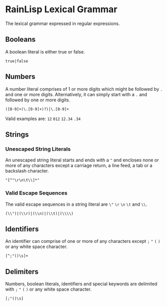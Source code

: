﻿# RainLisp Lexical Grammar
The lexical grammar expressed in regular expressions.

## Booleans
A boolean literal is either true or false.
```
true|false
```

## Numbers
A number literal comprises of 1 or more digits which might be followed by `.` and one or more digits. Alternatively, it can simply start with a `.` and followed by one or more digits.
```
([0-9]+(\.[0-9]+)?)|\.[0-9]+
```
Valid examples are: `12` `012` `12.34` `.34`

## Strings
### Unescaped String Literals
An unescaped string literal starts and ends with a `"` and encloses none or more of any characters except a carriage return, a line feed, a tab or a backslash character.
```
"[^"\r\n\t\\]*"
```
### Valid Escape Sequences
The valid escape sequences in a string literal are `\"` `\r` `\n` `\t` and `\\`.
```
(\\")|(\\r)|(\\n)|(\\t)|(\\\\)
```

## Identifiers
An identifier can comprise of one or more of any characters except `;` `"` `(` `)` or any white space character.
```
[^;"()\s]+
```

## Delimiters
Numbers, boolean literals, identifiers and special keywords are delimited with `;` `"` `(` `)` or any white space character.
```
[;"()\s]
```
